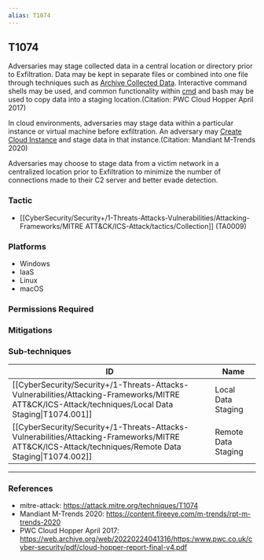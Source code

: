```yaml
---
alias: T1074
---
```


## T1074

Adversaries may stage collected data in a central location or directory prior to Exfiltration. Data may be kept in separate files or combined into one file through techniques such as [Archive Collected Data](https://attack.mitre.org/techniques/T1560). Interactive command shells may be used, and common functionality within [cmd](https://attack.mitre.org/software/S0106) and bash may be used to copy data into a staging location.(Citation: PWC Cloud Hopper April 2017)

In cloud environments, adversaries may stage data within a particular instance or virtual machine before exfiltration. An adversary may [Create Cloud Instance](https://attack.mitre.org/techniques/T1578/002) and stage data in that instance.(Citation: Mandiant M-Trends 2020)

Adversaries may choose to stage data from a victim network in a centralized location prior to Exfiltration to minimize the number of connections made to their C2 server and better evade detection.


### Tactic
- [[CyberSecurity/Security+/1-Threats-Attacks-Vulnerabilities/Attacking-Frameworks/MITRE ATT&CK/ICS-Attack/tactics/Collection]] (TA0009)

### Platforms
- Windows
- IaaS
- Linux
- macOS

### Permissions Required

### Mitigations

### Sub-techniques

| ID | Name |
| --- | --- |
| [[CyberSecurity/Security+/1-Threats-Attacks-Vulnerabilities/Attacking-Frameworks/MITRE ATT&CK/ICS-Attack/techniques/Local Data Staging\|T1074.001]] | Local Data Staging |
| [[CyberSecurity/Security+/1-Threats-Attacks-Vulnerabilities/Attacking-Frameworks/MITRE ATT&CK/ICS-Attack/techniques/Remote Data Staging\|T1074.002]] | Remote Data Staging |


---
### References

- mitre-attack: https://attack.mitre.org/techniques/T1074
- Mandiant M-Trends 2020: https://content.fireeye.com/m-trends/rpt-m-trends-2020
- PWC Cloud Hopper April 2017: https://web.archive.org/web/20220224041316/https:/www.pwc.co.uk/cyber-security/pdf/cloud-hopper-report-final-v4.pdf
